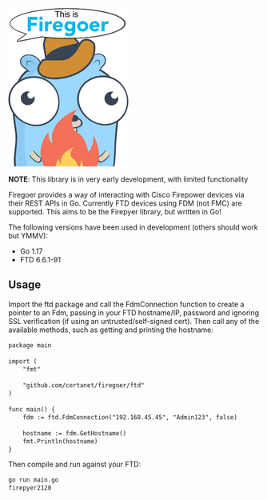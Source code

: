 ![Firegoer](firegoer.png "Firegoer logo")

**NOTE**: This library is in very early development, with limited functionality

Firegoer provides a way of interacting with Cisco Firepower devices via their REST APIs in Go. Currently FTD devices using FDM (not FMC) are supported.
This aims to be the Firepyer library, but written in Go!

The following versions have been used in development (others should work but YMMV):
- Go 1.17
- FTD 6.6.1-91

## Usage

Import the ftd package and call the FdmConnection function to create a pointer to an Fdm, passing in your FTD hostname/IP, password and ignoring SSL verification (if using an untrusted/self-signed cert). Then call any of the available methods, such as getting and printing the hostname:

    package main

    import (
        "fmt"

        "github.com/certanet/firegoer/ftd"
    )

    func main() {
        fdm := ftd.FdmConnection("192.168.45.45", "Admin123", false)

        hostname := fdm.GetHostname()
        fmt.Println(hostname)
    }

Then compile and run against your FTD:

    go run main.go
    firepyer2120
